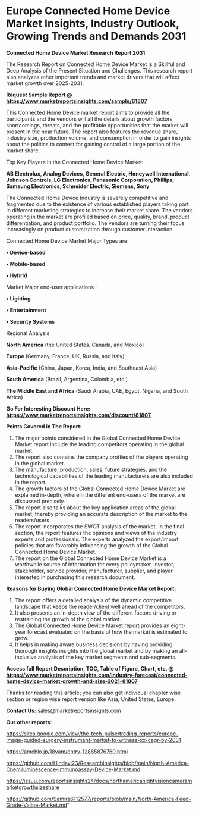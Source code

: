 # Europe Connected Home Device Market Insights, Industry Outlook, Growing Trends and Demands 2031

<strong>Connected Home Device Market Research Report 2031</strong>

The Research Report on Connected Home Device Market is a Skillful and Deep Analysis of the Present Situation and Challenges. This research report also analyzes other important trends and market drivers that will affect market growth over 2025-2031.

<strong>Request Sample Report @ <a href=https://www.marketreportsinsights.com/sample/81807>https://www.marketreportsinsights.com/sample/81807</a></strong>

This Connected Home Device market report aims to provide all the participants and the vendors will all the details about growth factors, shortcomings, threats, and the profitable opportunities that the market will present in the near future. The report also features the revenue share, industry size, production volume, and consumption in order to gain insights about the politics to contest for gaining control of a large portion of the market share.

Top Key Players in the Connected Home Device Market:

<strong>AB Electrolux, Analog Devices, General Electric, Honeywell International, Johnson Controls, LG Electronics, Panasonic Corporation, Phillips, Samsung Electronics, Schneider Electric, Siemens, Sony</strong>

The Connected Home Device Industry is severely competitive and fragmented due to the existence of various established players taking part in different marketing strategies to increase their market share. The vendors operating in the market are profiled based on price, quality, brand, product differentiation, and product portfolio. The vendors are turning their focus increasingly on product customization through customer interaction.

Connected Home Device Market Major Types are:

<strong>• Device-based

• Mobile-based

• Hybrid</strong>

Market Major end-user applications :

<strong>• Lighting

• Entertainment

• Security Systems</strong>

Regional Analysis

</u><strong><b>North America</b></strong> (the United States, Canada, and Mexico)

<strong><b>Europe </b></strong>(Germany, France, UK, Russia, and Italy)

<strong><b>Asia-Pacific</b></strong> (China, Japan, Korea, India, and Southeast Asia)

<strong><b>South America</b></strong> (Brazil, Argentina, Colombia, etc.)

<strong><b>The Middle East and Africa</b></strong> (Saudi Arabia, UAE, Egypt, Nigeria, and South Africa)

<strong>Go For Interesting Discount Here: <a href=https://www.marketreportsinsights.com/discount/81807>https://www.marketreportsinsights.com/discount/81807</a></strong>

<strong>Points Covered in The Report:</strong>
<ol>
  <li>The major points considered in the Global Connected Home Device Market report include the leading competitors operating in the global market.</li>
  <li>The report also contains the company profiles of the players operating in the global market.</li>
  <li>The manufacture, production, sales, future strategies, and the technological capabilities of the leading manufacturers are also included in the report.</li>
  <li>The growth factors of the Global Connected Home Device Market are explained in-depth, wherein the different end-users of the market are discussed precisely.</li>
  <li>The report also talks about the key application areas of the global market, thereby providing an accurate description of the market to the readers/users.</li>
  <li>The report incorporates the SWOT analysis of the market. In the final section, the report features the opinions and views of the industry experts and professionals. The experts analyzed the export/import policies that are favorably influencing the growth of the Global Connected Home Device Market.</li>
  <li>The report on the Global Connected Home Device Market is a worthwhile source of information for every policymaker, investor, stakeholder, service provider, manufacturer, supplier, and player interested in purchasing this research document.</li>
</ol>
<strong>Reasons for Buying Global Connected Home Device Market Report:</strong>

<ol>
  <li>The report offers a detailed analysis of the dynamic competitive landscape that keeps the reader/client well ahead of the competitors.</li>
  <li>It also presents an in-depth view of the different factors driving or restraining the growth of the global market.</li>
  <li>The Global Connected Home Device Market report provides an eight-year forecast evaluated on the basis of how the market is estimated to grow.</li>
  <li>It helps in making aware business decisions by having providing thorough insights insights into the global market and by making an all-inclusive analysis of the key market segments and sub-segments.</li>
</ol>
<strong>Access full Report Description, TOC, Table of Figure, Chart, etc. @ <a href=https://www.marketreportsinsights.com/industry-forecast/connected-home-device-market-growth-and-size-2021-81807>https://www.marketreportsinsights.com/industry-forecast/connected-home-device-market-growth-and-size-2021-81807</a></strong>


Thanks for reading this article; you can also get individual chapter wise section or region wise report version like Asia, United States, Europe.

<strong>Contact Us:</strong>
sales@marketreportsinsights.com

<strong>Our other reports:</strong>

<a href=https://sites.google.com/view/the-tech-pulse/treding-reports/europe-image-guided-surgery-instrument-market-to-witness-xx-cagr-by-2031>https://sites.google.com/view/the-tech-pulse/treding-reports/europe-image-guided-surgery-instrument-market-to-witness-xx-cagr-by-2031</a>

<a href=https://ameblo.jp/18yam/entry-12885876760.html>https://ameblo.jp/18yam/entry-12885876760.html</a>

<a href=https://github.com/Hindavi23/Researchinsights/blob/main/North-America-Chemiluminescence-Immunoassay-Device-Market.md>https://github.com/Hindavi23/Researchinsights/blob/main/North-America-Chemiluminescence-Immunoassay-Device-Market.md</a>

<a href=https://issuu.com/reportsinsights24/docs/northamericanightvisioncameramarketgrowthsizeshare>https://issuu.com/reportsinsights24/docs/northamericanightvisioncameramarketgrowthsizeshare</a>

<a href=https://github.com/Samira6112577/reports/blob/main/North-America-Feed-Grade-Valine-Market.md>https://github.com/Samira6112577/reports/blob/main/North-America-Feed-Grade-Valine-Market.md</a>"
